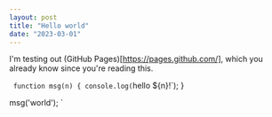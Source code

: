 ```yaml
---
layout: post
title: "Hello world"
date: "2023-03-01"
---
```


I'm testing out (GitHub Pages)[https://pages.github.com/], which you already know since you're reading this.

`
   function msg(n) {
      console.log(`hello ${n}!`);
   }

   msg('world');
`

